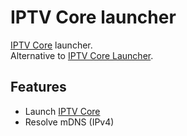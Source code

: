# IPTV Core launcher

[IPTV Core](https://play.google.com/store/apps/details?id=ru.iptvremote.android.iptv.core) launcher.  
Alternative to [IPTV Core Launcher](https://play.google.com/store/apps/details?id=ru.iptvremote.android.iptv.core.launcher).

## Features

- Launch [IPTV Core](https://play.google.com/store/apps/details?id=ru.iptvremote.android.iptv.core)
- Resolve mDNS (IPv4)
